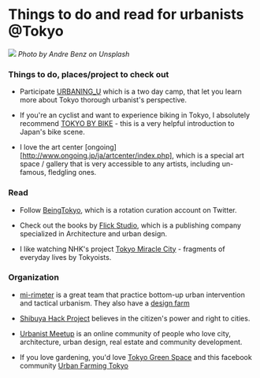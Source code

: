
# Things to do and read for urbanists @Tokyo

![](tokyo01.jpg)
*Photo by Andre Benz on Unsplash*

### Things to do, places/project to check out

- Participate [URBANING_U](http://urbaning.org/u/) which is a two day camp, that let you learn more about Tokyo thorough urbanist's perspective.

- If you're an cyclist and want to experience biking in Tokyo, I absolutely recommend [TOKYO BY BIKE](https://flipboard.com/@byronkidd/tokyo-by-bike-2gjbbsugy) - this is a very helpful introduction to Japan's bike scene.

- I love the art center [ongoing][http://www.ongoing.jp/ja/artcenter/index.php], which is a special art space / gallery that is very accessible to any artists, including un-famous, fledgling ones.

### Read

- Follow [BeingTokyo](http://beingtokyo.com/), which is a rotation curation account on Twitter.

- Check out the books by [Flick Studio](http://www.flickstudio.jp/index.html), which is a publishing company specialized in Architecture and urban design.

- I like watching NHK's project [Tokyo Miracle City](http://www.nhk.or.jp/special/tmc/) - fragments of everyday lives by Tokyoists.

### Organization

- [mi-rimeter](http://mi-ri.com/) is a great team that practice bottom-up urban intervention and tactical urbanism. They also have a [design farm](http://urbaning.jp/)

- [Shibuya Hack Project](http://shibuyahack.com/) believes in the citizen's power and right to cities.

- [Urbanist Meetup](https://www.facebook.com/groups/1546778725440736/) is an online community of people who love city, architecture, urban design, real estate and community development.

- If you love gardening, you'd love [Tokyo Green Space](https://tokyogreenspace.com/tag/tokyo-diy-gardening/) and  this facebook community [Urban Farming Tokyo](https://www.facebook.com/groups/urbanfarmingtokyo/)

